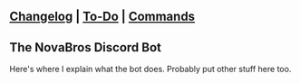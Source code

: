 ## [Changelog](https://novabros.github.io/NovaBot/version) | [To-Do](https://novabros.github.io/NovaBot/todo) | [Commands](https://novabros.github.io/NovaBot/commands)
## The NovaBros Discord Bot
Here's where I explain what the bot does.
Probably put other stuff here too.
